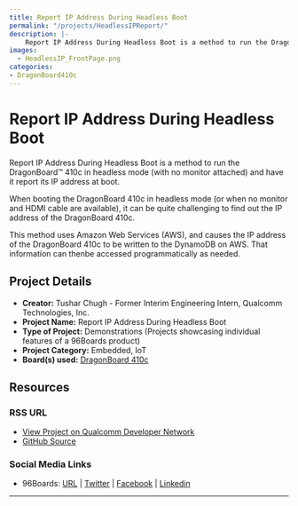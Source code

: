 ```yaml
---
title: Report IP Address During Headless Boot
permalink: "/projects/HeadlessIPReport/"
description: |-
    Report IP Address During Headless Boot is a method to run the DragonBoard™ 410c in headless mode (with no monitor attached) and have it report its IP address at boot.
images:
  - HeadlessIP_FrontPage.png
categories:
- DragonBoard410c
---
```

# Report IP Address During Headless Boot

Report IP Address During Headless Boot is a method to run the DragonBoard™ 410c in headless mode (with no monitor attached) and have it report its IP address at boot.

When booting the DragonBoard 410c in headless mode (or when no monitor and HDMI cable are available), it can be quite challenging to find out the IP address of the DragonBoard 410c.

This method uses Amazon Web Services (AWS), and causes the IP address of the DragonBoard 410c to be written to the DynamoDB on AWS. That information can thenbe accessed programmatically as needed.

## Project Details

- **Creator:** Tushar Chugh - Former Interim Engineering Intern, Qualcomm Technologies, Inc.
- **Project Name:** Report IP Address During Headless Boot
- **Type of Project:** Demonstrations (Projects showcasing individual features of a 96Boards product)
- **Project Category:** Embedded, IoT
- **Board(s) used:** [DragonBoard 410c](https://www.96boards.org/product/dragonboard410c/)

## Resources

### RSS URL

- [View Project on Qualcomm Developer Network](https://developer.qualcomm.com/project/report-ip-address-during-headless-boot)
- [GitHub Source](https://github.com/TusharChugh/IP_addr-linux-AWS)

### Social Media Links

- 96Boards: [URL](https://www.96boards.org/) &#124; [Twitter](https://twitter.com/96boards) &#124; [Facebook](https://www.facebook.com/96Boards) &#124; [Linkedin](https://www.linkedin.com/company/{{site.linkedin_username}}/)

***
